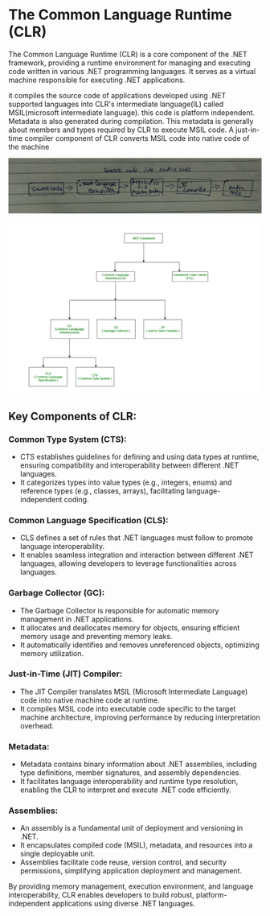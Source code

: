 # The Common Language Runtime (CLR)

The Common Language Runtime (CLR) is a core component of the .NET framework, providing a runtime environment for managing and executing code written in various .NET programming languages. It serves as a virtual machine responsible for executing .NET applications.

it compiles the source code of applications developed using .NET supported languages into CLR's intermediate language(IL) called MSIL(microsoft intermediate language). this code is platform independent. Metadata is also generated during compilation. This metadata is generally about members and types required by CLR to execute MSIL code. A just-in-time compiler component of CLR converts MSIL code into native code of the machine

![error](clr1.jpg)

![Alt Text](framework2.png)

## Key Components of CLR:

### Common Type System (CTS):

- CTS establishes guidelines for defining and using data types at runtime, ensuring compatibility and interoperability between different .NET languages.
- It categorizes types into value types (e.g., integers, enums) and reference types (e.g., classes, arrays), facilitating language-independent coding.

### Common Language Specification (CLS):

- CLS defines a set of rules that .NET languages must follow to promote language interoperability.
- It enables seamless integration and interaction between different .NET languages, allowing developers to leverage functionalities across languages.

### Garbage Collector (GC):

- The Garbage Collector is responsible for automatic memory management in .NET applications.
- It allocates and deallocates memory for objects, ensuring efficient memory usage and preventing memory leaks.
- It automatically identifies and removes unreferenced objects, optimizing memory utilization.

### Just-in-Time (JIT) Compiler:

- The JIT Compiler translates MSIL (Microsoft Intermediate Language) code into native machine code at runtime.
- It compiles MSIL code into executable code specific to the target machine architecture, improving performance by reducing interpretation overhead.

### Metadata:

- Metadata contains binary information about .NET assemblies, including type definitions, member signatures, and assembly dependencies.
- It facilitates language interoperability and runtime type resolution, enabling the CLR to interpret and execute .NET code efficiently.

### Assemblies:

- An assembly is a fundamental unit of deployment and versioning in .NET.
- It encapsulates compiled code (MSIL), metadata, and resources into a single deployable unit.
- Assemblies facilitate code reuse, version control, and security permissions, simplifying application deployment and management.

By providing memory management, execution environment, and language interoperability, CLR enables developers to build robust, platform-independent applications using diverse .NET languages.
